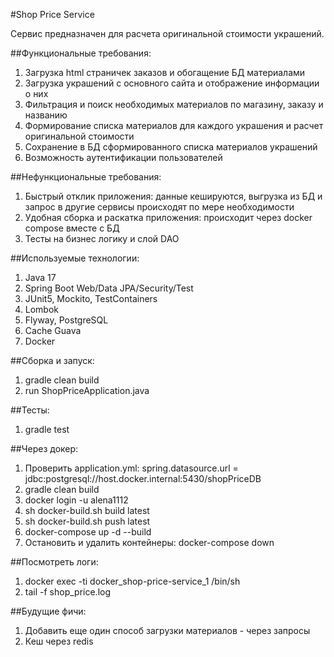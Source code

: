 #Shop Price Service

Сервис предназначен для расчета оригинальной стоимости украшений.

##Функциональные требования:
1. Загрузка html страничек заказов и обогащение БД материалами
2. Загрузка украшений с основного сайта и отображение информации о них
3. Фильтрация и поиск необходимых материалов по магазину, заказу и названию
4. Формирование списка материалов для каждого украшения и расчет оригинальной стоимости
5. Сохранение в БД сформированного списка материалов украшений
6. Возможность аутентификации пользователей

##Нефункциональные требования:
1. Быстрый отклик приложения: данные кешируются, выгрузка из БД и запрос в другие сервисы происходят по мере необходимости
2. Удобная сборка и раскатка приложения: происходит через docker compose вместе с БД
3. Тесты на бизнес логику и слой DAO

##Используемые технологии:
1. Java 17
2. Spring Boot Web/Data JPA/Security/Test
3. JUnit5, Mockito, TestContainers
4. Lombok
5. Flyway, PostgreSQL
6. Cache Guava
7. Docker

##Сборка и запуск:
1. gradle clean build
2. run ShopPriceApplication.java

##Тесты:
1. gradle test

##Через докер:
1. Проверить application.yml: spring.datasource.url = jdbc:postgresql://host.docker.internal:5430/shopPriceDB
2. gradle clean build
3. docker login -u alena1112
4. sh docker-build.sh build latest
5. sh docker-build.sh push latest
6. docker-compose up -d --build
7. Остановить и удалить контейнеры: docker-compose down

##Посмотреть логи: 
1. docker exec -ti docker_shop-price-service_1 /bin/sh
2. tail -f shop_price.log

##Будущие фичи:
1. Добавить еще один способ загрузки материалов - через запросы
2. Кеш через redis
